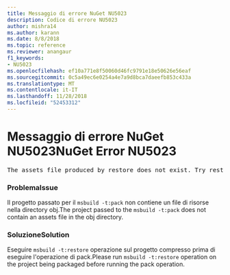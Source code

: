 ```yaml
---
title: Messaggio di errore NuGet NU5023
description: Codice di errore NU5023
author: mishra14
ms.author: karann
ms.date: 8/8/2018
ms.topic: reference
ms.reviewer: anangaur
f1_keywords:
- NU5023
ms.openlocfilehash: ef10a771e8f50060d46fc9791e18e50626e56eaf
ms.sourcegitcommit: 0c5a49ec6e0254a4e7a9d8bca7daeefb853c433a
ms.translationtype: MT
ms.contentlocale: it-IT
ms.lasthandoff: 11/28/2018
ms.locfileid: "52453312"
---
```

# <a name="nuget-error-nu5023"></a><span data-ttu-id="5f184-103">Messaggio di errore NuGet NU5023</span><span class="sxs-lookup"><span data-stu-id="5f184-103">NuGet Error NU5023</span></span>
<pre>The assets file produced by restore does not exist. Try restoring the project again. The expected location of the assets file is F:\project\obj\project.assets.json.</pre>

### <a name="issue"></a><span data-ttu-id="5f184-104">Problema</span><span class="sxs-lookup"><span data-stu-id="5f184-104">Issue</span></span>

<span data-ttu-id="5f184-105">Il progetto passato per il `msbuild -t:pack` non contiene un file di risorse nella directory obj.</span><span class="sxs-lookup"><span data-stu-id="5f184-105">The project passed to the `msbuild -t:pack` does not contain an assets file in the obj directory.</span></span>


### <a name="solution"></a><span data-ttu-id="5f184-106">Soluzione</span><span class="sxs-lookup"><span data-stu-id="5f184-106">Solution</span></span>

<span data-ttu-id="5f184-107">Eseguire `msbuild -t:restore` operazione sul progetto compresso prima di eseguire l'operazione di pack.</span><span class="sxs-lookup"><span data-stu-id="5f184-107">Please run `msbuild -t:restore` operation on the project being packaged before running the pack operation.</span></span>

